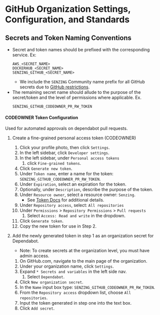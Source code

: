 # GitHub Organization Settings, Configuration, and Standards

## Secrets and Token Naming Conventions

* Secret and token names should be prefixed with the corresponding service. Ex:
  ```console
  AWS_<SECRET_NAME>
  DOCKERHUB_<SECRET_NAME>
  SENZING_GITHUB_<SECRET_NAME>
  ```
  * We include the `SENZING` Community name prefix for all GitHub secrets due to [GitHub restrictions].
* The remaining secret name should allude to the purpose of the secret/token and the level of permissions where applicable. Ex.
  ```console
  SENZING_GITHUB_CODEOWNER_PR_RW_TOKEN
  ```

#### CODEOWNER Token Configuration

Used for automated approvals on dependabot pull requests.

1. Create a fine-grained personal access token (CODEOWNER)
    1. Click your profile photo, then click `Settings`.
    1. In the left sidebar, click `Developer settings`.
    1. In the left sidebar, under  `Personal access tokens`
        1. click `Fine-grained tokens`.
    1. Click `Generate new token`.
    1. Under `Token name`, enter a name for the token: `SENZING_GITHUB_CODEOWNER_PR_RW_TOKEN`.
    1. Under `Expiration`, select an expiration for the token.
    1. Optionally, under `Description`, describe the purpose of the token.
    1. Under `Resource owner`, select a resource owner: `Senzing`.
        - See [Token Docs] for additional details.
    1. Under `Repository access`, select: `All repositories`
    1. Under `Permissions` > `Repository Permissions` > `Pull requests`
        1. Select `Access: Read and write` in the dropdown.
    1. Click `Generate token`.
    1. Copy the new token for use in Step 2.

2. Add the newly generated token in step 1 as an organization secret for Dependabot.
    - Note: To create secrets at the organization level, you must have admin access.
    1. On GitHub.com, navigate to the main page of the organization.
    1. Under your organization name, click  `Settings`.
    1. Expand `* Secrets and variables` in the left side nav.
        1. Select `Dependabot`.
    1. Click `New organization secret`.
    1. In the `Name` input box type: `SENZING_GITHUB_CODEOWNER_PR_RW_TOKEN`.
    1. From the `Repository access` dropdown list, choose `All repositories`.
    1. Input the token generated in step one into the text box.
    1. Click `Add secret`.

[GitHub restrictions]: https://docs.github.com/en/actions/security-guides/encrypted-secrets
[Token Docs]: https://docs.github.com/en/authentication/keeping-your-account-and-data-secure/managing-your-personal-access-tokens#creating-a-fine-grained-personal-access-token
